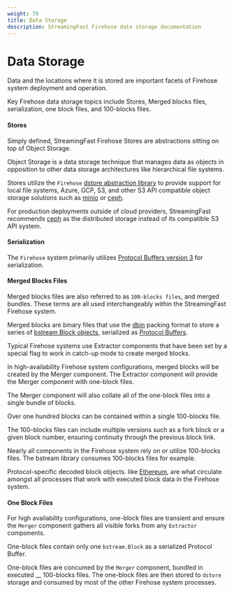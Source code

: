 ```yaml
---
weight: 70
title: Data Storage
description: StreamingFast Firehose data storage documentation
---
```


# Data Storage

Data and the locations where it is stored are important facets of Firehose system deployment and operation.&#x20;

Key Firehose data storage topics include Stores, Merged blocks files, serialization, one block files, and 100-blocks files.

#### Stores

Simply defined, StreamingFast Firehose Stores are abstractions sitting on top of Object Storage.

Object Storage is a data storage technique that manages data as objects in opposition to other data storage architectures like hierarchical file systems.

Stores utilize the `Firehose` [dstore abstraction library](https://github.com/streamingfast/dstore) to provide support for local file systems, Azure, GCP, S3, and other S3 API compatible object storage solutions such as [minio](https://min.io/) or [ceph](https://ceph.com/en/).

For production deployments outside of cloud providers, StreamingFast recommends [ceph](https://ceph.com/en/) as the distributed storage instead of its compatible S3 API system.

#### Serialization

The `Firehose` system primarily utilizes [Protocol Buffers version 3](https://developers.google.com/protocol-buffers) for serialization.

#### Merged Blocks Files

Merged blocks files are also referred to as `100-blocks files`, and merged bundles. These terms are all used interchangeably within the StreamingFast Firehose system.

Merged blocks are binary files that use the [dbin](https://github.com/streamingfast/dbin) packing format to store a series of [bstream Block objects](https://github.com/streamingfast/proto/blob/develop/sf/bstream/v1/bstream.proto), serialized as [Protocol Buffers](https://developers.google.com/protocol-buffers).

Typical Firehose systems use Extractor components that have been set by a special flag to work in catch-up mode to create merged blocks.

In high-availability Firehose system configurations, merged blocks will be created by the Merger component. The Extractor component will provide the Merger component with one-block files.

The Merger component will also collate all of the one-block files into a single bundle of blocks.

Over one hundred blocks can be contained within a single 100-blocks file.&#x20;

The 100-blocks files can include multiple versions such as a fork block or a given block number, ensuring continuity through the previous block link.

Nearly all components in the Firehose system rely on or utilize 100-blocks files. The bstream library consumes 100-blocks files for example.

Protocol-specific decoded block objects. like [Ethereum](https://github.com/streamingfast/proto-ethereum/blob/develop/sf/ethereum/codec/v1/codec.proto), are what circulate amongst all processes that work with executed block data in the Firehose system.

#### One Block Files

For high availability configurations, one-block files are transient and ensure the `Merger` component gathers all visible forks from any `Extractor` components.

One-block files contain only one `bstream.Block` as a serialized Protocol Buffer.

One-block files are concumed by the `Merger` component, bundled in executed __ 100-blocks files. The one-block files are then stored to `dstore` storage and consumed by most of the other Firehose system processes.
